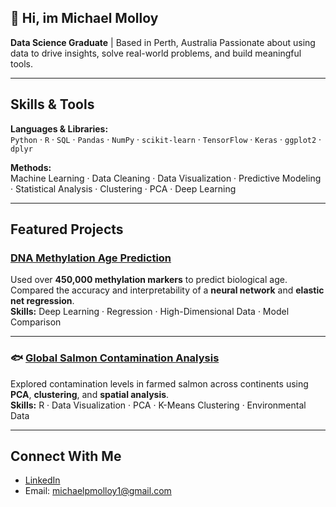 ## 👋 Hi, im Michael Molloy 

**Data Science Graduate** | Based in Perth, Australia 
Passionate about using data to drive insights, solve real-world problems, and build meaningful tools.  

---

## Skills & Tools

**Languages & Libraries:**  
`Python` · `R` · `SQL` · `Pandas` · `NumPy` · `scikit-learn` · `TensorFlow` · `Keras` · `ggplot2` · `dplyr`


**Methods:**  
Machine Learning · Data Cleaning · Data Visualization · Predictive Modeling · Statistical Analysis · Clustering · PCA · Deep Learning

---

## Featured Projects

### [DNA Methylation Age Prediction](https://github.com/michaelpmolloy/Dna-Age-Prediction)
Used over **450,000 methylation markers** to predict biological age. Compared the accuracy and interpretability of a **neural network** and **elastic net regression**.  
**Skills:** Deep Learning · Regression · High-Dimensional Data · Model Comparison

---

### 🐟 [Global Salmon Contamination Analysis](https://github.com/michaelpmolloy/salmon-contamination-analysis)
Explored contamination levels in farmed salmon across continents using **PCA**, **clustering**, and **spatial analysis**.  
**Skills:** R · Data Visualization · PCA · K-Means Clustering · Environmental Data

---


## Connect With Me

- [LinkedIn](https://www.linkedin.com/in/michael-molloy-85868129b/)
- Email: [michaelpmolloy1@gmail.com](mailto:michaelpmolloy1@gmail.com)

<!--
**michaelpmolloy/michaelpmolloy** is a ✨ _special_ ✨ repository because its `README.md` (this file) appears on your GitHub profile.

Here are some ideas to get you started:

- 🔭 I’m currently working on ...
- 🌱 I’m currently learning ...
- 👯 I’m looking to collaborate on ...
- 🤔 I’m looking for help with ...
- 💬 Ask me about ...
- 📫 How to reach me: ...
- 😄 Pronouns: ...
- ⚡ Fun fact: ...
-->
